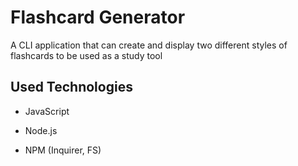 # Flashcard Generator



A CLI application that can create and display two different styles of flashcards to be used as a study tool



## Used Technologies


- JavaScript

- Node.js

- NPM (Inquirer, FS)
